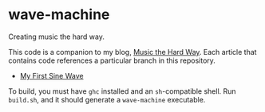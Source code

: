 wave-machine
============

Creating music the hard way.

This code is a companion to my blog, [Music the Hard Way](http://musicthehardway.blogger.com). Each article that contains code references a particular branch in this repository.

* [My First Sine Wave](https://github.com/apoco/wave-machine/tree/article-1)

To build, you must have `ghc` installed and an `sh`-compatible shell. Run `build.sh`, and it should generate a `wave-machine` executable.

